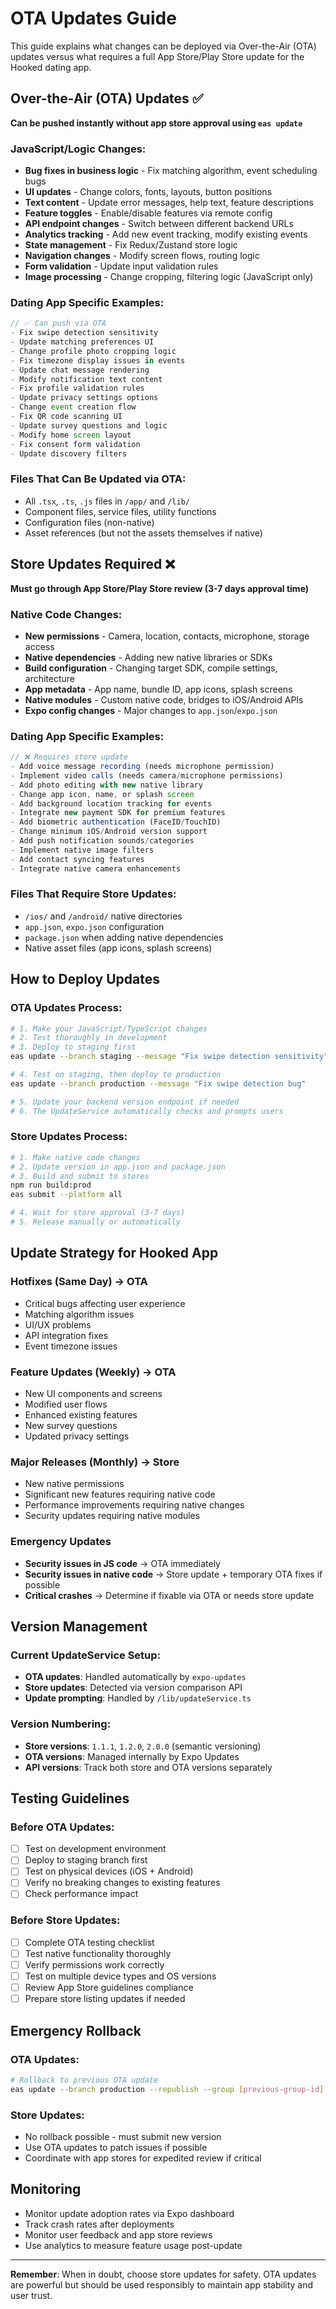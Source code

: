 # OTA Updates Guide

This guide explains what changes can be deployed via Over-the-Air (OTA) updates versus what requires a full App Store/Play Store update for the Hooked dating app.

## Over-the-Air (OTA) Updates ✅
**Can be pushed instantly without app store approval using `eas update`**

### JavaScript/Logic Changes:
- **Bug fixes in business logic** - Fix matching algorithm, event scheduling bugs
- **UI updates** - Change colors, fonts, layouts, button positions
- **Text content** - Update error messages, help text, feature descriptions
- **Feature toggles** - Enable/disable features via remote config
- **API endpoint changes** - Switch between different backend URLs
- **Analytics tracking** - Add new event tracking, modify existing events
- **State management** - Fix Redux/Zustand store logic
- **Navigation changes** - Modify screen flows, routing logic
- **Form validation** - Update input validation rules
- **Image processing** - Change cropping, filtering logic (JavaScript only)

### Dating App Specific Examples:
```typescript
// ✅ Can push via OTA
- Fix swipe detection sensitivity
- Update matching preferences UI
- Change profile photo cropping logic
- Fix timezone display issues in events
- Update chat message rendering
- Modify notification text content
- Fix profile validation rules
- Update privacy settings options
- Change event creation flow
- Fix QR code scanning UI
- Update survey questions and logic
- Modify home screen layout
- Fix consent form validation
- Update discovery filters
```

### Files That Can Be Updated via OTA:
- All `.tsx`, `.ts`, `.js` files in `/app/` and `/lib/`
- Component files, service files, utility functions
- Configuration files (non-native)
- Asset references (but not the assets themselves if native)

## Store Updates Required ❌
**Must go through App Store/Play Store review (3-7 days approval time)**

### Native Code Changes:
- **New permissions** - Camera, location, contacts, microphone, storage access
- **Native dependencies** - Adding new native libraries or SDKs
- **Build configuration** - Changing target SDK, compile settings, architecture
- **App metadata** - App name, bundle ID, app icons, splash screens
- **Native modules** - Custom native code, bridges to iOS/Android APIs
- **Expo config changes** - Major changes to `app.json`/`expo.json`

### Dating App Specific Examples:
```typescript
// ❌ Requires store update
- Add voice message recording (needs microphone permission)
- Implement video calls (needs camera/microphone permissions)  
- Add photo editing with new native library
- Change app icon, name, or splash screen
- Add background location tracking for events
- Integrate new payment SDK for premium features
- Add biometric authentication (FaceID/TouchID)
- Change minimum iOS/Android version support
- Add push notification sounds/categories
- Implement native image filters
- Add contact syncing features
- Integrate native camera enhancements
```

### Files That Require Store Updates:
- `/ios/` and `/android/` native directories
- `app.json`, `expo.json` configuration
- `package.json` when adding native dependencies
- Native asset files (app icons, splash screens)

## How to Deploy Updates

### OTA Updates Process:
```bash
# 1. Make your JavaScript/TypeScript changes
# 2. Test thoroughly in development
# 3. Deploy to staging first
eas update --branch staging --message "Fix swipe detection sensitivity"

# 4. Test on staging, then deploy to production
eas update --branch production --message "Fix swipe detection bug"

# 5. Update your backend version endpoint if needed
# 6. The UpdateService automatically checks and prompts users
```

### Store Updates Process:
```bash
# 1. Make native code changes
# 2. Update version in app.json and package.json
# 3. Build and submit to stores
npm run build:prod
eas submit --platform all

# 4. Wait for store approval (3-7 days)
# 5. Release manually or automatically
```

## Update Strategy for Hooked App

### Hotfixes (Same Day) → OTA
- Critical bugs affecting user experience
- Matching algorithm issues
- UI/UX problems
- API integration fixes
- Event timezone issues

### Feature Updates (Weekly) → OTA  
- New UI components and screens
- Modified user flows
- Enhanced existing features
- New survey questions
- Updated privacy settings

### Major Releases (Monthly) → Store
- New native permissions
- Significant new features requiring native code
- Performance improvements requiring native changes
- Security updates requiring native modules

### Emergency Updates
- **Security issues in JS code** → OTA immediately
- **Security issues in native code** → Store update + temporary OTA fixes if possible
- **Critical crashes** → Determine if fixable via OTA or needs store update

## Version Management

### Current UpdateService Setup:
- **OTA updates**: Handled automatically by `expo-updates`
- **Store updates**: Detected via version comparison API
- **Update prompting**: Handled by `/lib/updateService.ts`

### Version Numbering:
- **Store versions**: `1.1.1`, `1.2.0`, `2.0.0` (semantic versioning)
- **OTA versions**: Managed internally by Expo Updates
- **API versions**: Track both store and OTA versions separately

## Testing Guidelines

### Before OTA Updates:
- [ ] Test on development environment
- [ ] Deploy to staging branch first
- [ ] Test on physical devices (iOS + Android)
- [ ] Verify no breaking changes to existing features
- [ ] Check performance impact

### Before Store Updates:
- [ ] Complete OTA testing checklist
- [ ] Test native functionality thoroughly  
- [ ] Verify permissions work correctly
- [ ] Test on multiple device types and OS versions
- [ ] Review App Store guidelines compliance
- [ ] Prepare store listing updates if needed

## Emergency Rollback

### OTA Updates:
```bash
# Rollback to previous OTA update
eas update --branch production --republish --group [previous-group-id]
```

### Store Updates:
- No rollback possible - must submit new version
- Use OTA updates to patch issues if possible
- Coordinate with app stores for expedited review if critical

## Monitoring

- Monitor update adoption rates via Expo dashboard
- Track crash rates after deployments
- Monitor user feedback and app store reviews
- Use analytics to measure feature usage post-update

---

**Remember**: When in doubt, choose store updates for safety. OTA updates are powerful but should be used responsibly to maintain app stability and user trust.